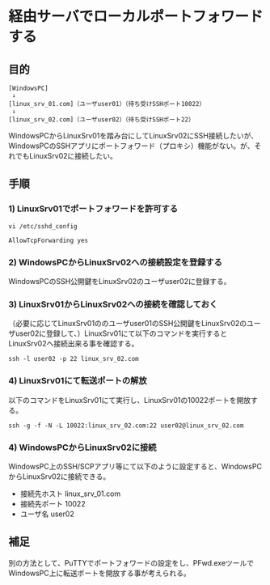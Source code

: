 ﻿# 経由サーバでローカルポートフォワードする

## 目的

```
[WindowsPC]
 ↓
[linux_srv_01.com]（ユーザuser01）（待ち受けSSHポート10022）
 ↓
[linux_srv_02.com]（ユーザuser02）（待ち受けSSHポート22）

```

WindowsPCからLinuxSrv01を踏み台にしてLinuxSrv02にSSH接続したいが、WindowsPCのSSHアプリにポートフォワード（プロキシ）機能がない。が、それでもLinuxSrv02に接続したい。

## 手順
### 1) LinuxSrv01でポートフォワードを許可する

```
vi /etc/sshd_config
```

```
AllowTcpForwarding yes
```


### 2) WindowsPCからLinuxSrv02への接続設定を登録する
WindowsPCのSSH公開鍵をLinuxSrv02のユーザuser02に登録する。

### 3) LinuxSrv01からLinuxSrv02への接続を確認しておく
（必要に応じてLinuxSrv01ののユーザuser01のSSH公開鍵をLinuxSrv02のユーザuser02に登録して、）LinuxSrv01にて以下のコマンドを実行するとLinuxSrv02へ接続出来る事を確認する。

```
ssh -l user02 -p 22 linux_srv_02.com

```

### 4) LinuxSrv01にて転送ポートの解放
以下のコマンドをLinuxSrv01にて実行し、LinuxSrv01の10022ポートを開放する。

```
ssh -g -f -N -L 10022:linux_srv_02.com:22 user02@linux_srv_02.com
```

### 4) WindowsPCからLinuxSrv02に接続
WindowsPC上のSSH/SCPアプリ等にて以下のように設定すると、WindowsPCからLinuxSrv02に接続できる。

- 接続先ホスト linux_srv_01.com
- 接続先ポート 10022
- ユーザ名 user02

## 補足
別の方法として、PuTTYでポートフォワードの設定をし、PFwd.exeツールでWindowsPC上に転送ポートを開放する事が考えられる。
